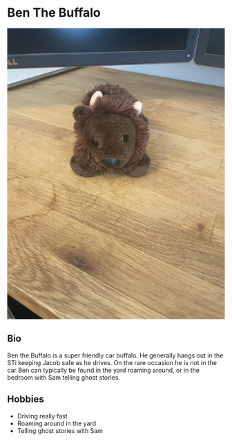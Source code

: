 # Ben The Buffalo

![image_1](pictures/ben.jpg)
<div style="page-break-after: always;"></div>

## Bio
Ben the Buffalo is a super friendly car buffalo. He generally hangs out in the STi keeping Jacob safe as he drives. On the rare occasion he is not in the car Ben can typically be found in the yard roaming around, or in the bedroom with Sam telling ghost stories.
<div style="page-break-after: always;"></div>

## Hobbies
* Driving really fast
* Roaming around in the yard
* Telling ghost stories with Sam
<div style="page-break-after: always;"></div>